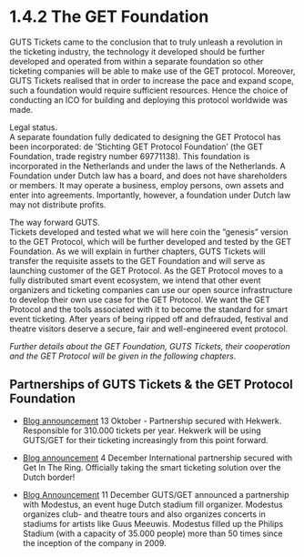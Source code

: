 # 1.4.2 The GET Foundation

GUTS Tickets came to the conclusion that to truly unleash a revolution in the ticketing industry, the technology it developed should be further developed and operated from within a separate foundation so other ticketing companies will be able to make use of the GET protocol. Moreover, GUTS Tickets realised that in order to increase the pace and expand scope, such a foundation would require sufficient resources. Hence the choice of conducting an ICO for building and deploying this protocol worldwide was made.

Legal status.  
A separate foundation fully dedicated to designing the GET Protocol has been incorporated: de ’Stichting GET Protocol Foundation’ \(the GET Foundation, trade registry number 69771138\). This foundation is incorporated in the Netherlands and under the laws of the Netherlands. A Foundation under Dutch law has a board, and does not have shareholders or members. It may operate a business, employ persons, own assets and enter into agreements. Importantly, however, a foundation under Dutch law may not distribute profits.

The way forward GUTS.   
Tickets developed and tested what we will here coin the ”genesis” version to the GET Protocol, which will be further developed and tested by the GET Foundation. As we will explain in further chapters, GUTS Tickets will transfer the requisite assets to the GET Foundation and will serve as launching customer of the GET Protocol. As the GET Protocol moves to a fully distributed smart event ecosystem, we intend that other event organizers and ticketing companies can use our open source infrastructure to develop their own use case for the GET Protocol. We want the GET Protocol and the tools associated with it to become the standard for smart event ticketing. After years of being ripped off and defrauded, festival and theatre visitors deserve a secure, fair and well-engineered event protocol.

_Further details about the GET Foundation, GUTS Tickets, their cooperation and the GET Protocol will be given in the following chapters._



## Partnerships of GUTS Tickets & the GET Protocol Foundation

- [Blog announcement](https://blog.guts.tickets/the-hekwerk-deal-7554071b26c1) 13 Oktober - Partnership secured with Hekwerk. Responsible for 310.000 tickets per year. Hekwerk will be using GUTS/GET for their ticketing increasingly from this point forward.

- [Blog announcement](https://blog.guts.tickets/get-in-the-ring-guts-tickets-international-partnership-get-protocol-a43c8a07ced6) 4 December International partnership secured with Get In The Ring. Officially taking the smart ticketing solution over the Dutch border!

- [Blog Announcement](https://blog.guts.tickets/guts-tickets-modestus-partnership-76e2f42a136b) 11 December GUTS/GET announced a partnership with Modestus, an event huge Dutch stadium fill organizer. Modestus organizes club- and theatre tours and also organizes concerts in stadiums for artists like Guus Meeuwis. Modestus filled up the Philips Stadium \(with a capacity of 35.000 people\) more than 50 times since the inception of the company in 2009.

